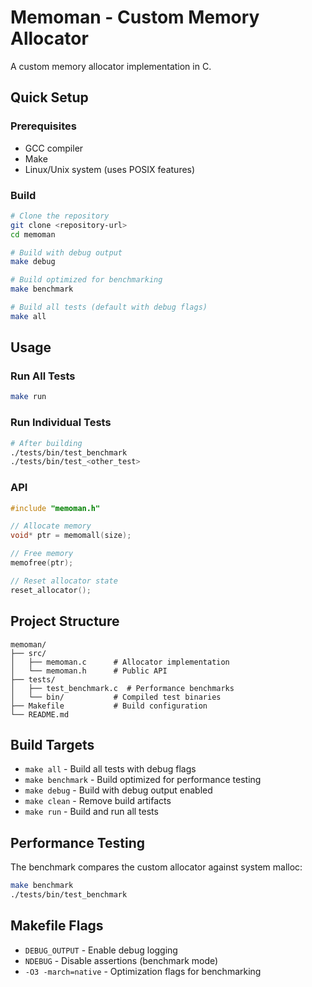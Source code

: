 # Memoman - Custom Memory Allocator

A custom memory allocator implementation in C.

## Quick Setup

### Prerequisites
- GCC compiler
- Make
- Linux/Unix system (uses POSIX features)

### Build

```bash
# Clone the repository
git clone <repository-url>
cd memoman

# Build with debug output
make debug

# Build optimized for benchmarking
make benchmark

# Build all tests (default with debug flags)
make all
```

## Usage

### Run All Tests
```bash
make run
```

### Run Individual Tests
```bash
# After building
./tests/bin/test_benchmark
./tests/bin/test_<other_test>
```

### API

```c
#include "memoman.h"

// Allocate memory
void* ptr = memomall(size);

// Free memory
memofree(ptr);

// Reset allocator state
reset_allocator();
```

## Project Structure

```
memoman/
├── src/
│   ├── memoman.c      # Allocator implementation
│   └── memoman.h      # Public API
├── tests/
│   ├── test_benchmark.c  # Performance benchmarks
│   └── bin/           # Compiled test binaries
├── Makefile           # Build configuration
└── README.md
```

## Build Targets

- `make all` - Build all tests with debug flags
- `make benchmark` - Build optimized for performance testing
- `make debug` - Build with debug output enabled
- `make clean` - Remove build artifacts
- `make run` - Build and run all tests

## Performance Testing

The benchmark compares the custom allocator against system malloc:

```bash
make benchmark
./tests/bin/test_benchmark
```

## Makefile Flags

- `DEBUG_OUTPUT` - Enable debug logging
- `NDEBUG` - Disable assertions (benchmark mode)
- `-O3 -march=native` - Optimization flags for benchmarking
